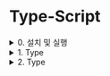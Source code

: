 # Type-Script

<details>
<summary>0. 설치 및 실행</summary>
<div markdown="1">

# 0. 설치 및 실행

### 0-1. 설치

```zsh
# 타입스크립트 컴파일러 설치
npm install -g typesciript
```

\*.ts 파일을 만들어서

### 0-1. 실행

```js
class Person {
  age: number;
  construrtor() {
    this.age = 1;
  }
}
```

node \*.ts 를 실행시키면, Syntax error 가 발생한다.
ts 문법을 js로 변환해주는 과정을 거쳐야 함

```zsh
# ts => js 컴파일링
tsc *.ts
```

디렉토리에 \*.js 가 생겨난 걸 확인 할 수 있다.
그리고 새롭게 생겨난 js 파일을 실행시켜야 한다.

```zsh
node *.js
```

매우 번거로움..
컴파일 과정없이 바로 node에서 typesciript 를 js로 변경 시켜서 실행시키는 툴이 있음

```zsh
npm i -g ts-node
```

컴파일 과정 없이 바로 `node` 명령어로 ts 파일 실행 가능함.

라이브서버로 확인을 할때에는`Script` 태그에 ts파일이 아니라 js 파일로 확인을 해야 하는데,

매번 컴파일을 해줘야하는 게 매우 번거로움

```zsh
tsc -w *.ts
```

명령어로 ts 파일이 수정될 때 마다 자동으로 컴파일을 해서 해당 js 파일을 업데이트 해줌

</div>
</details>

<details>
<summary>1. Type</summary>
<div markdown="1">

# 1. Type

### 1. Basic

typesciript 에서 타입을 변수를 선언할 때는 `:`를 이용해서 타입을 지정해줘야한다.

```js
// number
let num: number = 1234;

// string
let str: string = 'hello world';

// boolean
let fact: boolean = true;
fact = false;
```

`undefined` 와 `null` 같은 경우는 단일 타입으로 변수를 설정할 경우  
`undefined` 또는 `null` 밖에 안들어가져서 쓸모 없는 변수가 되어버림

그래서 `|` 를 이용해 여러개의 타입이 들어갈 수 있는 변수로 지정 한다.

```js
// undefined
let name: undefined | string = undefined;
name = 'dev_kong';

// null
let age: null | number = null;
age = 21;
```

`void` 타입과 `never` 타입은 주로 함수의 타입을 지정(사실 변수에는 사용이 아예 안한다고봐도 무방)사용한다.
`void`는 `undefined`를 리턴하는 함수에 `never`는 리턴조차 하지 않는 함수(throw new Error(afd))에 사용된다

```js
// void
function voidFunction(): void {
  console.log('it is void function');
  return;
}

// void
function errorFunction(e: string): never {
  throw new Error(e);
}

function infinite(): never {
  while (true) {
    console.log('keep running~');
  }
}
```

object 타입은 js의 모든 objective 를 담을 수 있는 타입이다.
당연하게도 안쓰는게 좋다.

```js
let obj: object = { hello: 'world' };

obj = ['hello', 'world'];

obj = (): void => {
  console.log('object!');
  return;
};
```

### 2. function

타입스크립트에서는 함수를 사용할 때에 리턴하는 값의 타입 뿐만 아니라,
인자로 들어오는 값에대한 타입 역시 지정 해줘야한다.

```js
function sum(a: number, b: number): number {
  return a + b;
}
```

프로미스 객체를 리턴하는 경우에는 프로미스 객체를 리턴한다고 명시 해줘야 함

```js
function returnPromise(index: number): Promise<number> {
  // ...
  // ...
  // ...

  return new Promise((res, res) => {
    res(100);
  });
}
```

경우에 따라 인자값을 받을때도 있고 받지 않기도하는 함수의 경우에는 `?`를 이용하여 option을 줄 수 있다.

```js
function printMe(name: string, age?: number) {
  console.log('name : ', name);
  if (age) {
    console.log('age : ', age);
  }
}

printMe('dev_kong');
printMe('dev_kong', '30');
```

또는 인자값이 들어 오지 않을 경우에 default 로 인자값을 넣어 줄 수도 있다.

```js
function sayHi(message: string = 'hi') {
  console.log(message);
}

sayHi();
sayHi('안녕!');
```

함수의 인자값이 몇개가 들어올지 알 수 없는 경우에는 rest parameter 를 이용하면 된다.

```js
function sumEvery(...number: number[]): number {
  return numbers.reduce((acc, cur) => acc + cur, 0);
}

console.log(sumEvery(1, 2, 3, 4, 5));
```

### 3. array & tuple

`typesciript`에서는 당연하게도 배열에 들어갈 값의 `type` 역시 일일히 지정해줘야한다.

배열의 타입을 지정하는 데는 3가지 방법이 있다.

```js
const vegetable: string[] = ['cucumber', 'eggplant'];

const veges: Array<string> = ['tomato', 'potato'];
```

위의 두가지 방식으로 타입을 지정해 줄 수 있다.
위 둘중에 뭐가 더 좋다! 그런건 없다.
다만 함수의 인자로 받을 때는 차이점을 보여주기도 한다.

```js
function printArray(veg: readonly string[]){
  veg.forEach((v)=>{console.log(v)})
}
```

위 코드에서 함수의 인자 타입 지정 전에 readonly라고 쓰여진 부분이있다.
위의 함수에서 veg라는 인자에 `push`, `pop`, `shift`, `unshift` 등 원본 배열에 손상을 주는 코드는 작성이 불가능하다.

```js
function printArray(veg: readonly string[]){
  // veg.push('chili')
  // 👆 readonly 속성 때문에 컴파일 단계에서 에러 발생
  veg.forEach((v)=>{console.log(v)})
}
```

리액트를 해봐서 알지만 객체의 불변성을 매우 중요한 요소이다.
readonly를 쓴다면 인자로 사용되는 객체 또는 배열의 불변성을 지키기 위해 readonly를 사용하는 것이 강력하게 추천된다.

하지만, `generic` 형식으로 파라미터의 타입을 지정해주게 되면,
`readonly` 속성이 사용이 불가능하다.

```js
// wrong
function printArray(veg: readonly Array<string>){
  veg.forEach((v)=>{console.log(v)})
}
```

위에서 `array`의 타입을 지정해주는 두가지 방법을 보았고,
마지막 한가지는 `tuple`을 이용하는 것이다.

```js
let me: [string, number];
me = ['dev_kong', 30];
```

위에서 me의 타입을 지정해주는 방식이 `tuple`을 이용한 방식인데,
잘 사용되지 않는다고 한다.
배열 같은 경우 index로 값을 가져와서 사용하는게 대부분인데,

```js
console.log(me[0]);
console.log(me[1]);
```

라고 코드가 작성된 경우 me라는 배열의 0번 index와 1번 index에 어떤 값이 저장되어 있는지 명확하지 않기 때문이다.

array destructuring 을 통해 이러한 문제점을 해결 할 수는 있지만,

```js
const [name, age] = me;
```

이 마저도 잘 사용되지 않고, `tuple` 보다는
추후 기술될 `interface`, `type alias`, `class` 를 사용하는 것이 좋다.

### 4. type alias

타입스크립트에서는 직접 타입을 만들어서 사용할 수도 있다.

```js
type Text = string;

let name: Text = 'kong';
name = 10; //error
```

또한 primitive 뿐만 아니라, objective 역시 가능하다.

```js
type Person = {
  name: string,
  age: number,
};

const me: Person = {
  name: 'kong',
  age: 30,
};

me.age = 'thirty'; //error
```

### 5. union

타입을 지정해줄 때에 여러개의 타입을 같이 설정해 줄 수도 있다.

```js
type SuccessState = {
  response: {
    body: string,
  },
};

type FailureState = {
  response: {
    error: string,
  },
};

type LoginState = SuccessState | FailureState;

const login = (): LoginState => {
  return {
    response: {
      body: 'login',
    },
  };
};
```

이런식으로 성공했을때의 타입과 실패햇을 때의 타입 두개를 묶어서 LoginState라는 하나의 타입에 union 시켜서 사용할 수 있다.

### 6. discriminated union

위의 로그인 결과에 따라 다른 이모티콘을 출력하는 함수를 만든다고 가정을 해보자.

```js
const checkLogin = (state: LoginState) => {
  if ('error' in state.response) {
    console.log(state.response.error);
  } else {
    console.log(state.response.body);
  }
};
```

이런식으로 state 안에 특정한 키를 가진 `propoerty`의 유무로 출력을 다르게 해줄 수도 있지만,
하나의 타입(LoginState)으로 묶어서 사용할 경우,  
구분(discrmination)을 할 수 있는 property를 설정하는 것이 좋다.

```js
type SuccessState = {
  result: 'success',
  response: {
    body: string,
  },
};

type FailureState = {
  result: 'failure',
  response: {
    error: string,
  },
};

type LoingState = SuccessState | FailureState;

const login = (): LoginState => {
  return {
    result: 'success',
    response: {
      body: '로그인 성공!',
    },
  };
};

const checkLogin = (state: LoingState) => {
  if (state.result === 'success') {
    console.log('🎉', state.response.body);
  } else {
    console.log('😭', state, response.error);
  }
};
```

위의 코드와 같이 `result`라는 `property` 를 이용해 로그인 결과의 성공과 실패 여부를 구분하는 것이 좋다.

### 7. intersection

`union type` 같은 경우는 `or` 과 비슷한 역할을 한다면,  
`and`와 비슷한 역할을 하는 type 역시 존재한다.
그게 `intersection type` 이다.

```js
type Student = {
  name: string,
  age: number,
};

type Developer = {
  code: number,
  role: string,
};

type Person = Student & Developer;

let intern: Person = {
  name: 'kong',
  age: 30,
  code: 55,
  role: 'back-end',
};

function internWork(person: Person) {
  console.log(person);
}

internWork(intern);
```

위에서 지정한 `Person type`은 `Student`와 `Developer`의 속성을 모두 지니고 있어야한다.  
그렇기 때문에 `intern` 으로 정의된 변수의 내용을 보면,  
`Student type` 과 `Developer type` 을 모두 지니고 잇는 것을 확인 할 수 있다.

</div>
</details>

<details>
<summary>2. Type</summary>
<div markdown="1">

</div>
</details>

